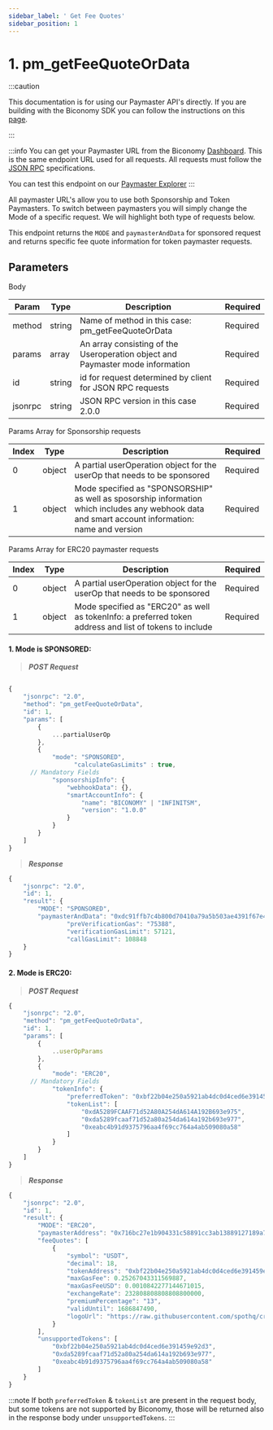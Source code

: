 ```yaml
---
sidebar_label: ' Get Fee Quotes'
sidebar_position: 1
---
```

# 1. pm_getFeeQuoteOrData

:::caution

This documentation is for using our Paymaster API's directly. If you are building with the Biconomy SDK you can follow the instructions on this [page](/Paymaster/paymastermethods). 

:::

:::info
You can get your Paymaster URL from the Biconomy [Dashboard](https://dashboard.biconomy.io/). This is the same endpoint URL used for all requests. All requests must follow the [JSON RPC](https://www.jsonrpc.org/specification) specifications.

You can test this endpoint on our [Paymaster Explorer](/apireference/PaymasterAPI/explorer)
:::

All paymaster URL's allow you to use both Sponsorship and Token Paymasters. To switch between paymasters you will simply change the Mode of a specific request. We will highlight both type of requests below. 

This endpoint returns the `MODE` and `paymasterAndData` for sponsored request and returns specific fee quote information for token paymaster requests. 

## Parameters

Body

| Param | Type | Description | Required |
| --------------- | --------------- | --------------- | --------------- |
| method | string | Name of method in this case: pm_getFeeQuoteOrData  | Required |
| params | array | An array consisting of the Useroperation object and Paymaster mode information | Required |
| id | string | id for request determined by client for JSON RPC requests  | Required |
| jsonrpc | string | JSON RPC version in this case 2.0.0  | Required |


Params Array for Sponsorship requests

| Index | Type | Description | Required |
| --------------- | --------------- | --------------- | --------------- |
| 0 | object | A partial userOperation object for the userOp that needs to be sponsored | Required |
| 1 | object | Mode specified as "SPONSORSHIP" as well as sposorship information which includes any webhook data and smart account information: name and version | Required |

Params Array for ERC20 paymaster requests

| Index | Type | Description | Required |
| --------------- | --------------- | --------------- | --------------- |
| 0 | object | A partial userOperation object for the userOp that needs to be sponsored | Required |
| 1 | object | Mode specified as "ERC20" as well as tokenInfo: a preferred token address and list of tokens to include | Required |




#### 1. Mode is **SPONSORED**: 

> ***POST Request***

```javascript

{
    "jsonrpc": "2.0",
    "method": "pm_getFeeQuoteOrData",
    "id": 1,
    "params": [
        {
            ...partialUserOp
        },
        {
            "mode": "SPONSORED",
			      "calculateGasLimits" : true,
      // Mandatory Fields
            "sponsorshipInfo": {
                "webhookData": {},
                "smartAccountInfo": {
                    "name": "BICONOMY" | "INFINITSM",
                    "version": "1.0.0"
                }
            }
        }
    ]
}
```


> ***Response***

 
```javascript
{
    "jsonrpc": "2.0",
    "id": 1,
    "result": {
        "MODE": "SPONSORED",
        "paymasterAndData": "0xdc91ffb7c4b800d70410a79a5b503ae4391f67e40000000000000000000000007306ac7a32eb690232de81a9ffb44bb346026fab00000000000000000000000000000000000000000000000000000000000000400000000000000000000000000000000000000000000000000000000000000041e1f74852c31150f18ef4e472b748148f8ae031849032218b26170414a18c9f99516eb13a4a9bd35d1334194348cccee3d270b6e7bb400b39f0c8d645266ead601c00000000000000000000000000000000000000000000000000000000000000",
				"preVerificationGas": "75388",
				"verificationGasLimit": 57121,
				"callGasLimit": 108848
    }
}
```

#### 2. Mode is **ERC20**:

> ***POST Request***

```javascript
{
    "jsonrpc": "2.0",
    "method": "pm_getFeeQuoteOrData",
    "id": 1,
    "params": [
        {
            ..userOpParams
        },
        {
            "mode": "ERC20",
      // Mandatory Fields
            "tokenInfo": {
                "preferredToken": "0xbf22b04e250a5921ab4dc0d4ced6e391459e92d4",
                "tokenList": [
                    "0xdA5289FCAAF71d52A80A254dA614A192B693e975",
                    "0xda5289fcaaf71d52a80a254da614a192b693e977",
                    "0xeabc4b91d9375796aa4f69cc764a4ab509080a58"
                ]
            }
        }
    ]
}
```




> ***Response***

```javascript
{
    "jsonrpc": "2.0",
    "id": 1,
    "result": {
        "MODE": "ERC20",
        "paymasterAddress": "0x716bc27e1b904331c58891cc3ab13889127189a7",
        "feeQuotes": [
            {
                "symbol": "USDT",
                "decimal": 18,
                "tokenAddress": "0xbf22b04e250a5921ab4dc0d4ced6e391459e92d4",
                "maxGasFee": 0.25267043311569887,
                "maxGasFeeUSD": 0.0010842277144671015,
                "exchangeRate": 232808808808808800000,
                "premiumPercentage": "13",
                "validUntil": 1686847490,
                "logoUrl": "https://raw.githubusercontent.com/spothq/cryptocurrency-icons/master/128/color/usdt.png"
            }
        ],
        "unsupportedTokens": [
            "0xbf22b04e250a5921ab4dc0d4ced6e391459e92d3",
            "0xda5289fcaaf71d52a80a254da614a192b693e977",
            "0xeabc4b91d9375796aa4f69cc764a4ab509080a58"
        ]
    }
}
```


:::note
If both `preferredToken` & `tokenList` are present in the request body, but some tokens are not supported by Biconomy, those will be returned also in the response body under `unsupportedTokens`.
:::


